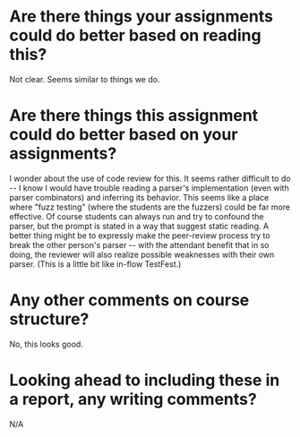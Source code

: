 # Are there things your assignments could do better based on reading this?

Not clear. Seems similar to things we do.

# Are there things this assignment could do better based on your assignments?

I wonder about the use of code review for this. It seems rather difficult to do -- I know I would have trouble reading a parser's implementation (even with parser combinators) and inferring its behavior. This seems like a place where "fuzz testing" (where the students are the fuzzers) could be far more effective. Of course students can always run and try to confound the parser, but the prompt is stated in a way that suggest static reading. A better thing might be to expressly make the peer-review process try to break the other person's parser -- with the attendant benefit that in so doing, the reviewer will also realize possible weaknesses with their own parser. (This is a little bit like in-flow TestFest.)

# Any other comments on course structure?

No, this looks good.

# Looking ahead to including these in a report, any writing comments?

N/A
